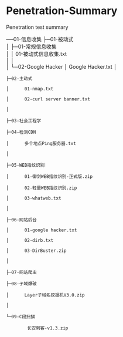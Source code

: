 # Penetration-Summary
Penetration test summary


──01-信息收集
    ├─01-被动式	
    │  ├─01-常规信息收集	
    │  │      01-被动式信息收集.txt	
    │  │      
    │  └─02-Google Hacker
    │          Google Hacker.txt
    │ 
	
    ├─02-主动式
	
    │      01-nmap.txt
	
    │      02-curl server banner.txt
	
    │      
	
    ├─03-社会工程学
	
    ├─04-检测CDN
	
    │      多个地点Ping服务器.txt
	
    │      
	
    ├─05-WEB指纹识别
	
    │      01-御剑WEB指纹识别-正式版.zip
	
    │      02-轻量WEB指纹识别.zip
	
    │      03-whatweb.txt
	
    │      
	
    ├─06-网站后台
	
    │      01-google hacker.txt
	
    │      02-dirb.txt
	
    │      03-DirBuster.zip
	
    │      
	
    ├─07-网站爬虫
	
    ├─08-子域爆破
	
    │      Layer子域名挖掘机V3.0.zip
	
    │      
	
    └─09-C段扫描
	
            长安刺客-v1.3.zip
			
